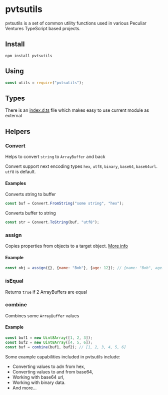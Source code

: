 # pvtsutils
pvtsutils is a set of common utility functions used in various Peculiar Ventures TypeScript based projects.

## Install

```
npm install pvtsutils
```

## Using

```javascript
const utils = require("pvtsutils");
```

## Types

There is an [index.d.ts](./index.d.ts) file which makes easy to use current module as external

## Helpers

### Convert

Helps to convert `string` to `ArrayBuffer` and back

Convert support next encoding types `hex`, `utf8`, `binary`, `base64`, `base64url`. `utf8` is default.

#### Examples

Converts string to buffer

```javascript
const buf = Convert.FromString("some string", "hex");
```

Converts buffer to string

```javascript
const str = Convert.ToString(buf, "utf8");
```

### assign

Copies properties from objects to a target object. [More info](https://developer.mozilla.org/en/docs/Web/JavaScript/Reference/Global_Objects/Object/assign)

#### Example

```javascript
const obj = assign({}, {name: "Bob"}, {age: 12}); // {name: "Bob", age: 12}
```

### isEqual

Returns `true` if 2 ArrayBuffers are equal

### combine

Combines some `ArrayBuffer` values

#### Example

```javascript
const buf1 = new Uint8Array([1, 2, 3]);
const buf2 = new Uint8Array([4, 5, 6]);
const buf = combine(buf1, buf2); // [1, 2, 3, 4, 5, 6]
```

Some example capabilities included in pvtsutils include:

- Converting values to adn from hex,
- Converting values to and from base64,
- Working with base64 url,
- Working with binary data.
- And more...
